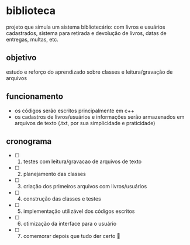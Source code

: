 # biblioteca
projeto que simula um sistema bibliotecário: com livros e usuários cadastrados, sistema para retirada e devolução de livros, datas de entregas, multas, etc.

## objetivo
estudo e reforço do aprendizado sobre classes e leitura/gravação de arquivos

## funcionamento
- os códigos serão escritos principalmente em c++
- os cadastros de livros/usuários e informações serão armazenados em arquivos de texto (.txt, por sua simplicidade e praticidade)

## cronograma
- [ ] 1. testes com leitura/gravacao de arquivos de texto
- [ ] 2. planejamento das classes
- [ ] 3. criação dos primeiros arquivos com livros/usuários
- [ ] 4. construção das classes e testes
- [ ] 5. implementação utilizável dos códigos escritos
- [ ] 6. otimização da interface para o usuário
- [ ] 7. comemorar depois que tudo der certo :tada:
